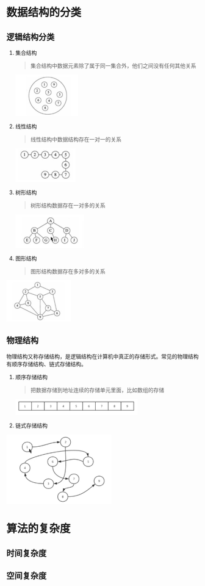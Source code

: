 # 数据结构的分类

## 逻辑结构分类

1. 集合结构

   > 集合结构中数据元素除了属于同一集合外，他们之间没有任何其他关系

   <img src="./assets/image-20210606122223090.png" alt="image-20210606122223090" style="zoom: 33%;" />

2. 线性结构

   > 线性结构中数据结构存在一对一的关系

   <img src="./assets/image-20210606122254442.png" alt="image-20210606122254442" style="zoom:33%;" />

3. 树形结构

   > 树形结构数据存在一对多的关系

   <img src="./assets/image-20210606122524706.png" alt="image-20210606122524706" style="zoom:33%;" />

4. 图形结构

   > 图形结构数据存在多对多的关系

<img src="./assets/image-20210606122543108.png" alt="image-20210606122543108" style="zoom:33%;" />

## 物理结构

物理结构又称存储结构，是逻辑结构在计算机中真正的存储形式。常见的物理结构有顺序存储结构、链式存储结构。

1. 顺序存储结构

   > 把数据存储到地址连续的存储单元里面，比如数组的存储

   <img src="assets/image-20210607162825932.png" alt="image-20210607162825932" style="zoom:33%;" />

2. 链式存储结构

<img src="assets/image-20210607163024413.png" alt="image-20210607163024413" style="zoom: 33%;" />

# 算法的复杂度

## 时间复杂度



## 空间复杂度
